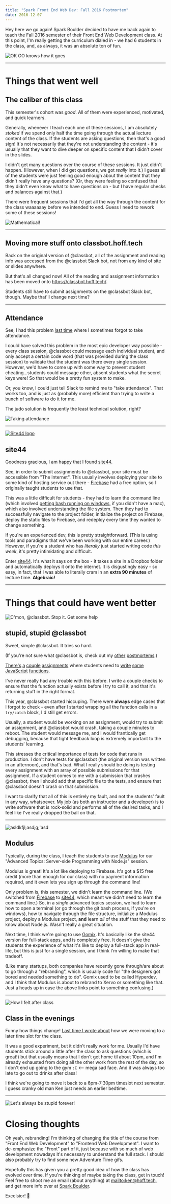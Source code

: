 ```yaml
---
title: "Spark Front End Web Dev: Fall 2016 Postmortem"
date: 2016-12-07
---
```


Hey here we go again! Spark Boulder decided to have me back again to teach the Fall 2016 semester of their Front End Web Development class. At this point, I'm really getting the curriculum dialed in - we had 6 students in the class, and, as always, it was an absolute ton of fun.

![OK GO knows how it goes](here-it-goes-again.gif)

* * *

# Things that went well

## The caliber of this class

This semester's cohort was _good_. All of them were experienced, motivated, and quick learners.

Generally, whenever I teach each one of these sessions, I am absolutely _stoked_ if we spend only half the time going through the actual lecture content of the class. If the students are asking questions, then that's a good sign! It's not necessarily that they're not understanding the content - it's usually that they want to dive deeper on specific content that I didn't cover in the slides.

I didn't get many questions over the course of these sessions. It just didn't happen. (However, when I did get questions, we got _really_ into it.) I guess all of the students were just feeling good enough about the content that they didn't really have any questions? (Or, they were feeling so confused that they didn't even know what to have questions on - but I have regular checks and balances against that.)

There were frequent sessions that I'd get all the way through the content for the class waaaaaay before we intended to end. Guess I need to rework some of these sessions!

![Mathematical!](mathematical.gif)

* * *

## Moving more stuff onto classbot.hoff.tech

Back on the original version of @classbot, all of the assignment and reading info was accessed from the @classbot Slack bot, not from any kind of site or slides anywhere.

But that's all changed now! All of the reading and assignment information has been moved onto <https://classbot.hoff.tech/>.

Students still have to submit assignments on the @classbot Slack bot, though. Maybe that'll change next time?

* * *

## Attendance

See, I had this problem [last time](/posts/2016/08/22/spark-class-summer-2016-postmortem#attendance) where I sometimes forgot to take attendance.

I could have solved this problem in the most epic developer way possible - every class session, @classbot could message each individual student, and only accept a certain code word (that was provided during the class session) to validate that the student was there every single session. However, we'd have to come up with some way to prevent student cheating...students could message other, absent students what the secret keys were! So that would be a pretty fun system to make.

Or, you know, I could just tell Slack to remind me to "take attendance". That works too, and is just as (probably more) efficient than trying to write a bunch of software to do it for me.

The judo solution is frequently the least technical solution, right?

![Taking attendance](take-attendance.png)

* * *

[![Site44 logo](site44logo.png)](http://www.site44.com/)

## site44

Goodness gracious, I am happy that I found [site44](http://www.site44.com/).

See, in order to submit assignments to @classbot, your site must be accessible from "The Internet". This usually involves deploying your site to some kind of hosting service out there - [Firebase](https://firebase.google.com/) had a free option, so I originally taught students to use that.

This was a little difficult for students - they had to learn the command line (which involved [getting bash running on windows](https://git-for-windows.github.io/), if you didn't have a mac), which also involved understanding the file system. Then they had to successfully navigate to the project folder, initialize the project on Firebase, deploy the static files to Firebase, and redeploy every time they wanted to change something.

If you're an experienced dev, this is pretty straightforward. (This is using tools and paradigms that we've been working with our entire career.) However, if you're a student who has _literally_ just started writing code _this week_, it's pretty intimidating and difficult.

Enter [site44](http://www.site44.com/). It's what it says on the box - it takes a site in a Dropbox folder and automatically deploys it onto the internet. It is disgustingly easy - so easy, in fact, that I was able to literally cram in an **extra 90 minutes** of lecture time. **Algebraic!**

* * *

# Things that could have went better

![C'mon, @classbot. Stop it. Get some help](mike-smh.gif)

## stupid, stupid @classbot

Sweet, simple @classbot. It tries so hard.

(If you're not sure what @classbot is, check out my [other](/posts/2016/08/22/spark-class-summer-2016-postmortem) [postmortems](/posts/2016/06/26/spark-class-spring-2016-postmortem).)

[There's](https://github.com/kenhoff/classbot/blob/master/assignments/tests/hello_world.js) [a](https://github.com/kenhoff/classbot/blob/master/assignments/tests/is_this_person_old.js) [couple](https://github.com/kenhoff/classbot/blob/master/assignments/tests/jquery_get_request.js) [assignments](https://github.com/kenhoff/classbot/blob/master/assignments/tests/say_hello.js) where students need to [write](https://github.com/kenhoff/classbot/blob/master/assignments/tests/jquery_post_request.js) [some](https://github.com/kenhoff/classbot/blob/master/assignments/tests/jquery_get_paragraph_tags.js) [JavaScript](https://github.com/kenhoff/classbot/blob/master/assignments/tests/create_hello_string.js) [functions](https://github.com/kenhoff/classbot/blob/master/assignments/tests/count_to_100.js).

I've never really had any trouble with this before. I write a couple checks to ensure that the function actually exists before I try to call it, and that it's returning stuff in the right format.

This year, @classbot started hiccuping. There were **always** edge cases that I forgot to check - even after I started wrapping all the function calls in a `try/catch` block, I'd still get errors.

Usually, a student would be working on an assignment, would try to submit an assignment, and @classbot would crash, taking a couple minutes to reboot. The student would message me, and I would frantically get debugging, because that tight feedback loop is extremely important to the students' learning.

This stresses the critical importance of tests for code that runs in production. I don't have tests for @classbot (the original version was written in an afternoon), and that's bad. What I really should be doing is testing every assignment with an array of possible submissions for that assignment. If a student comes to me with a submission that crashes @classbot, then I should add that specific file to the tests, and ensure that @classbot doesn't crash on that submission.

I want to clarify that all of this is entirely my fault, and not the students' fault in any way, whatsoever. My job (as both an instructor and a developer) is to write software that is rock-solid and performs all of the desired tasks, and I feel like I've really dropped the ball on that.

* * *

![asldkfjl;asdjg;'asd](hacker.gif)

## Modulus

Typically, during the class, I teach the students to use [Modulus](https://modulus.io/) for our "Advanced Topics: Server-side Programming with Node.js" session.

Modulus is great! It's a lot like deploying to Firebase. It's got a $15 free credit (more than enough for our class) with no payment information required, and it even lets you sign up through the command line!

Only problem is, this semester, we didn't learn the command line. (We switched from [Firebase](https://firebase.google.com/) to [site44](http://www.site44.com/), which meant we didn't need to learn the command line.) So, in a _single_ advanced topics session, we had to learn how to open a terminal (or go through the git bash process, if you're on windows), how to navigate through the file structure, initialize a Modulus project, deploy a Modulus project, **and** learn _all_ of the stuff that they need to know about Node.js. Wasn't really a great situation.

Next time, I think we're going to use [Gomix](https://gomix.com/). It's basically like the site44 version for full-stack apps, and is completely free. It doesn't give the students the experience of what it's like to deploy a full-stack app in real-life, but this is just for a single session, and I think I'm willing to make that tradeoff.

(Like many startups, both companies have recently gone through/are about to go through a "rebranding", which is usually code for "the designers got bored and needed something to do". Gomix used to be called Hyperdev, and I think that Modulus is about to rebrand to Xervo or something like that. Just a heads up in case the above links point to something confusing.)

* * *

![How I felt after class](sleepy-kitten.gif)

## Class in the evenings

Funny how things change! [Last time I wrote about](/posts/2016/08/22/spark-class-summer-2016-postmortem#front-end-web-dev-_nights_) how we were moving to a later time slot for the class.

It was a good experiment, but it didn't really work for me. Usually I'd have students stick around a little after the class to ask questions (which is great!) but that usually means that I don't get home til about 10pm, and I'm already exhausted from doing all the other work from the rest of the day, so I don't end up going to the gym `:C` &lt;-- mega sad face. And it was always too late to go out to drinks after class!

I think we're going to move it back to a 6pm-7:30pm timeslot next semester. I guess cranky old man Ken just needs an earlier bedtime.

* * *

![Let's always be stupid forever!](stupid.gif)

# Closing thoughts

Oh yeah, rebranding! I'm thinking of changing the title of the course from "Front End Web Development" to "Frontend Web Development". I want to de-emphasize the "Front" part of it, just because with so much of web development nowadays it's necessary to understand the full stack. I should also probably try to find some new Adventure Time gifs.

Hopefully this has given you a pretty good idea of how the class has evolved over time. If you're thinking of maybe taking the class, get in touch! Feel free to shoot me an email (about anything) at <mailto:ken@hoff.tech>, and get more info over at [Spark Boulder](http://www.sparkboulder.com/).

Excelsior! 🚀
